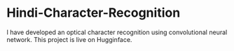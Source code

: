 # Hindi-Character-Recognition
I have developed an optical character recognition using convolutional neural network. This project is live on Hugginface. 
